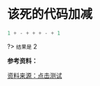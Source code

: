 # 该死的代码加减

```js
1 + - + + + - + 1
```

?> `结果是` 2


**参考资料：**

[资料来源：点击测试](http://javascript-puzzlers.herokuapp.com/)